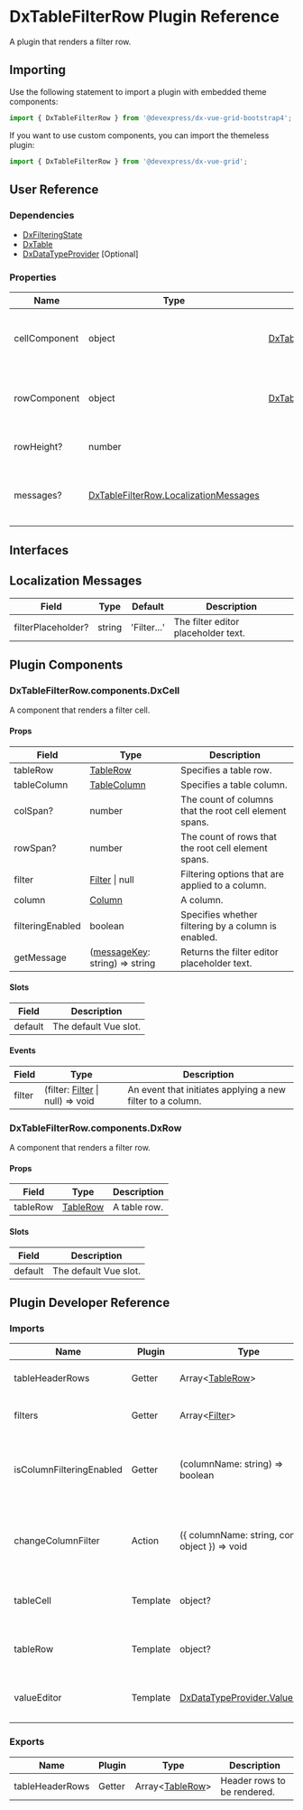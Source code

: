 # DxTableFilterRow Plugin Reference

A plugin that renders a filter row.

## Importing

Use the following statement to import a plugin with embedded theme components:

```js
import { DxTableFilterRow } from '@devexpress/dx-vue-grid-bootstrap4';
```

If you want to use custom components, you can import the themeless plugin:

```js
import { DxTableFilterRow } from '@devexpress/dx-vue-grid';
```

## User Reference

### Dependencies

- [DxFilteringState](filtering-state.md)
- [DxTable](table.md)
- [DxDataTypeProvider](data-type-provider.md) [Optional]

### Properties

Name | Type | Default | Description
-----|------|---------|------------
cellComponent | object | [DxTableFilterRow.components.DxCell](#dxtablefilterrowcomponentsdxcell) | A component that renders a filter cell.
rowComponent | object | [DxTableFilterRow.components.DxRow](#dxtablefilterrowcomponentsdxrow) | A component that renders a filter row.
rowHeight? | number | | The filter row's height.
messages? | [DxTableFilterRow.LocalizationMessages](#localization-messages) | | An object that specifies localization messages.

## Interfaces

## Localization Messages

Field | Type | Default | Description
------|------|---------|------------
filterPlaceholder? | string | 'Filter...' | The filter editor placeholder text.

## Plugin Components

### DxTableFilterRow.components.DxCell

A component that renders a filter cell.

#### Props

Field | Type | Description
------|------|------------
tableRow | [TableRow](table.md#tablerow) | Specifies a table row.
tableColumn | [TableColumn](table.md#tablecolumn) | Specifies a table column.
colSpan? | number | The count of columns that the root cell element spans.
rowSpan? | number | The count of rows that the root cell element spans.
filter | [Filter](filtering-state.md#filter) &#124; null | Filtering options that are applied to a column.
column | [Column](grid.md#column) | A column.
filteringEnabled | boolean | Specifies whether filtering by a column is enabled.
getMessage | ([messageKey](#localization-messages): string) => string | Returns the filter editor placeholder text.

#### Slots

Field | Description
------|------------
default | The default Vue slot.

#### Events

Field | Type | Description
------|------|------------
filter | (filter: [Filter](filtering-state.md#filter) &#124; null) => void | An event that initiates applying a new filter to a column.

### DxTableFilterRow.components.DxRow

A component that renders a filter row.

#### Props

Field | Type | Description
------|------|------------
tableRow | [TableRow](table.md#tablerow) | A table row.

#### Slots

Field | Description
------|------------
default | The default Vue slot.

## Plugin Developer Reference

### Imports

Name | Plugin | Type | Description
-----|--------|------|------------
tableHeaderRows | Getter | Array&lt;[TableRow](table.md#tablerow)&gt; | Header rows to be rendered.
filters | Getter | Array&lt;[Filter](filtering-state.md#filter)&gt; | The filtering options.
isColumnFilteringEnabled | Getter | (columnName: string) => boolean | A function used to define if filtering by a column is enabled.
changeColumnFilter | Action | ({ columnName: string, config: object }) => void | Changes a column's filter or clears it if config is null.
tableCell | Template | object? | A template that renders a table cell.
tableRow | Template | object? | A template that renders a table row.
valueEditor | Template | [DxDataTypeProvider.ValueEditor](data-type-provider.md#dxdatatypeprovidervalueeditor) | A template that renders the editor.

### Exports

Name | Plugin | Type | Description
-----|--------|------|------------
tableHeaderRows | Getter | Array&lt;[TableRow](table.md#tablerow)&gt; | Header rows to be rendered.
